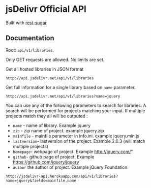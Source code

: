 # jsDelivr Official API

Built with [rest-sugar](https://github.com/bebraw/rest-sugar)

## Documentation

Root: `api/v1/libraries`. 

Only GET requests are allowed. No limits are set.


Get all hosted libraries in JSON format

```
http://api.jsdelivr.net/api/v1/libraries
```


Get full information for a single library based on `name` parameter.

```
http://api.jsdelivr.net/api/v1/libraries?name=jquery
```

You can use any of the following parameters to search for libraries. A search will be performed for projects matching your input. If multiple projects match they all will be outputed :

* `name` - name of library. Example jquery
* `zip` - zip name of project. example jquery.zip
* `mainfile` - mainfile parameter in info.ini. example jquery.min.js
* `lastversion`- lastversion of the project. Example 2.0.3 (will match multiple projects)
* `homepage`- webpage of project. Example http://jquery.com/"
* `github`- github page of project. Example https://github.com/jquery/jquery
* `author` the author of project. Example jQuery Foundation


```
http://jsdelivr-api.herokuapp.com/api/v1/libraries?name=jquery&fields=mainfile,name
```
